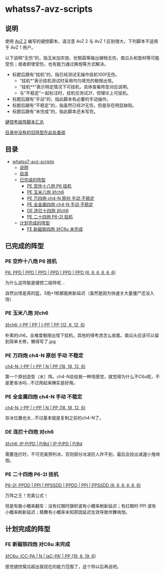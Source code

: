 # whatss7-avz-scripts

## 说明

使用 [AvZ 2](https://github.com/vector-wlc/AsmVsZombies) 编写的键控脚本。请注意 AvZ 2 与 AvZ 1 区别很大，下列脚本不适用于 AvZ 1 用户。

以下说明“无伤”的，指玉米加农炮、忧郁菇等输出植物无伤，南瓜头和垫材等可能受伤；或者即使受伤，也有能力通过换炮等方式解决。

- 标题后跟有“挂机”的，指已经测试无操作挂机100f无伤。
  - “挂机\*”表示挂机测试时采用均匀填充的极限出怪。
  - “挂机\*\*”表示特定情况下可挂机，具体查看阵型对应说明。
  - 与“不稳定”一起标注时，挂机仅测试2f，但理论上可挂机。
- 标题后跟有“手动”的，指此脚本有必要的手动操作。
- 标题后跟有“不稳定”的，指虽然已经2f无伤，但是存在明显缺陷。
- 标题后跟有“未完成”的，指此脚本还未写完。

[键控考级阵脚本汇总](./level.md)

[目录中没有的旧阵型在此处查阅](./旧阵型/README.md)

## 目录

- [whatss7-avz-scripts](#whatss7-avz-scripts)
  - [说明](#说明)
  - [目录](#目录)
  - [已完成的阵型](#已完成的阵型)
    - [PE 空炸十八炮 P6 挂机](#pe-空炸十八炮-p6-挂机)
    - [PE 玉米八炮 对ch6](#pe-玉米八炮-对ch6)
    - [PE 万四炮 ch4-N 原创 手动 不稳定](#pe-万四炮-ch4-n-原创-手动-不稳定)
    - [PE 全金属四炮 ch4-N 手动 不稳定](#pe-全金属四炮-ch4-n-手动-不稳定)
    - [DE 连拦十四炮 对ch6](#de-连拦十四炮-对ch6)
    - [PE 二十四炮 P6-2I 挂机](#pe-二十四炮-p6-2i-挂机)
  - [计划完成的阵型](#计划完成的阵型)
    - [FE 新磁铁四炮 对C6u 未完成](#fe-新磁铁四炮-对c6u-未完成)


## 已完成的阵型

### PE 空炸十八炮 P6 挂机

[P6: PPD | PPD | PPD | PPD | PPD | PPD (6, 6, 6, 6, 6, 6)](./PE空炸十八炮/ab18p.cpp)

为什么这阵能是键控二级阵呢...

自然出怪是真的猛，3炮+1核都能刷新延迟（虽然是因为快速关大量僵尸还没入场）

### PE 玉米八炮 对ch6

[对ch6: I-PP | PP | I-PP | PP (12, 6, 12, 6)](./PE玉米八炮/corn8p.cpp)

朴素的ch6。全难度极限出怪下挂机，其他的得考虑怎么收尾。南瓜头应该可以留到简单关修，懒得写了.jpg

### PE 万四炮 ch4-N 原创 手动 不稳定

[ch4-N: I-PP | I-PP | N | PP (18, 18, 12, 6)](./PE万四炮/wan4p.cpp)

第一个原创造型（水）阵。ch4-N总给我一种怪感觉，就觉得为什么不C6u呢，不是更省冰吗...不过用起来确实是好用。

### PE 全金属四炮 ch4-N 手动 不稳定

[ch4-N: I-PP | I-PP | N | PP (18, 18, 12, 6)](./PE万四炮/wan4p.cpp)

存冰位置也太...不过基本就是复制之前的ch4-N了。

### DE 连拦十四炮 对ch6

[对ch6: IP-P/PD | P/Bd | IP-P/PD | P/Bd](./DE连拦十四炮/bd14p.cpp)

需要连拦时，不可完美预判冰，否则部分冰波巨人炸不到，最后会投出减速小鬼啃炮。

### PE 二十四炮 P6-2I 挂机

[P6-2I: PPDD | PPI | PPSSDD | PPDD | PPI | PPSSDD (6, 6, 6, 6, 6, 6)](./PE二十四炮/pe24p.cpp)

万阵之王！完美公式！

但是有极小概率翻车：没有红眼时旗帜波有小概率刷新延迟；有红眼时 PPI 波有小概率刷新延迟；精舞有小概率未知原因延迟生效导致伴舞啃炮。

## 计划完成的阵型

### FE 新磁铁四炮 对C6u 未完成

[对C6u: ICC-PA | N | IaC-PA' | PP (19, 6, 19, 6)](./FE新磁铁四炮/xct4p.cpp)

感觉键控窝瓜超出我现在的能力范围了，这个阵以后再说吧。
